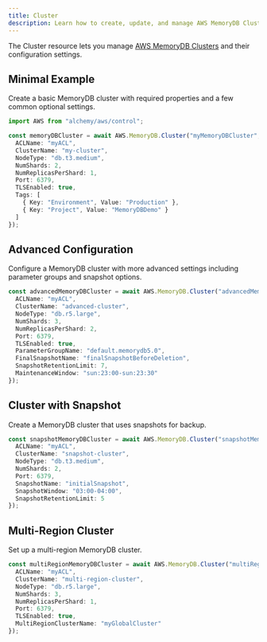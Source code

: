 ```yaml
---
title: Cluster
description: Learn how to create, update, and manage AWS MemoryDB Clusters using Alchemy Cloud Control.
---
```


The Cluster resource lets you manage [AWS MemoryDB Clusters](https://docs.aws.amazon.com/memorydb/latest/userguide/) and their configuration settings.

## Minimal Example

Create a basic MemoryDB cluster with required properties and a few common optional settings.

```ts
import AWS from "alchemy/aws/control";

const memoryDBCluster = await AWS.MemoryDB.Cluster("myMemoryDBCluster", {
  ACLName: "myACL",
  ClusterName: "my-cluster",
  NodeType: "db.t3.medium",
  NumShards: 2,
  NumReplicasPerShard: 1,
  Port: 6379,
  TLSEnabled: true,
  Tags: [
    { Key: "Environment", Value: "Production" },
    { Key: "Project", Value: "MemoryDBDemo" }
  ]
});
```

## Advanced Configuration

Configure a MemoryDB cluster with more advanced settings including parameter groups and snapshot options.

```ts
const advancedMemoryDBCluster = await AWS.MemoryDB.Cluster("advancedMemoryDBCluster", {
  ACLName: "myACL",
  ClusterName: "advanced-cluster",
  NodeType: "db.r5.large",
  NumShards: 3,
  NumReplicasPerShard: 2,
  Port: 6379,
  TLSEnabled: true,
  ParameterGroupName: "default.memorydb5.0",
  FinalSnapshotName: "finalSnapshotBeforeDeletion",
  SnapshotRetentionLimit: 7,
  MaintenanceWindow: "sun:23:00-sun:23:30"
});
```

## Cluster with Snapshot

Create a MemoryDB cluster that uses snapshots for backup.

```ts
const snapshotMemoryDBCluster = await AWS.MemoryDB.Cluster("snapshotMemoryDBCluster", {
  ACLName: "myACL",
  ClusterName: "snapshot-cluster",
  NodeType: "db.t3.medium",
  NumShards: 2,
  Port: 6379,
  SnapshotName: "initialSnapshot",
  SnapshotWindow: "03:00-04:00",
  SnapshotRetentionLimit: 5
});
```

## Multi-Region Cluster

Set up a multi-region MemoryDB cluster.

```ts
const multiRegionMemoryDBCluster = await AWS.MemoryDB.Cluster("multiRegionMemoryDBCluster", {
  ACLName: "myACL",
  ClusterName: "multi-region-cluster",
  NodeType: "db.r5.large",
  NumShards: 3,
  NumReplicasPerShard: 1,
  Port: 6379,
  TLSEnabled: true,
  MultiRegionClusterName: "myGlobalCluster"
});
```